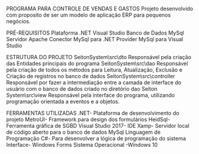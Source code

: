 PROGRAMA PARA CONTROLE DE VENDAS E GASTOS
Projeto desenvolvido com proposito de ser um modelo de aplicação ERP para pequenos negócios.

PRÉ-REQUISITOS
Plataforma .NET
Visual Studio
Banco de Dados MySql
Servidor Apache
Conector MySql para .NET
Provider MySql para Visual Studio

ESTRUTURA DO PROJETO
SeitonSystem\src\dto	Responsável pela criação das Entidades principais do programa
SeitonSystem\src\dao	Responsável pela criação de todos os métodos para Leitura, Atualização, Exclusão e Criação de registros no banco de dados
SeitonSystem\src\controller	Responsável por fazer a intermediação entre a camada de interface do usuário com o banco de dados criado no diretório dao
Seiton System\src\view	Responsável pela interface do programa, utilizando programação orientada a eventos e a objetos.

FERRAMENTAS UTILIZADAS
.NET- Plataforma de desenvolvimento do projeto 
MetroUI- Framework para design dos formulários
HeidSql- Ferramenta gráfica de SGBD	Visual Studio 2017- IDE
Xamp- Servidor local de código aberto para o banco de dados MySql	Linguagem de Programação C#- Para desenvolver a lógica de programação do sistema
Interface- Windows Forms	Sistema Operacional -Windows 10

